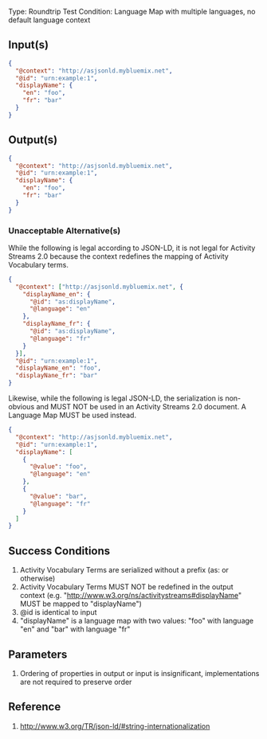 Type:      Roundtrip Test
Condition: Language Map with multiple languages, no default language context

## Input(s)

```json
{
  "@context": "http://asjsonld.mybluemix.net",
  "@id": "urn:example:1",
  "displayName": {
    "en": "foo",
    "fr": "bar"
  }
}
```

## Output(s)

```json
{
  "@context": "http://asjsonld.mybluemix.net",
  "@id": "urn:example:1",
  "displayName": {
    "en": "foo",
    "fr": "bar"
  }
}
```

### Unacceptable Alternative(s)

While the following is legal according to JSON-LD, it is not legal for Activity Streams 2.0 because the context redefines the mapping of Activity Vocabulary terms.

```json
{
  "@context": ["http://asjsonld.mybluemix.net", {
    "displayName_en": {
      "@id": "as:displayName",
      "@language": "en"
    },
    "displayName_fr": {
      "@id": "as:displayName",
      "@language": "fr"
    }
  }],
  "@id": "urn:example:1",
  "displayName_en": "foo",
  "displayNane_fr": "bar"
}
```

Likewise, while the following is legal JSON-LD, the serialization is non-obvious and MUST NOT be used in an Activity Streams 2.0 document. A Language Map MUST be used instead.

```json
{
  "@context": "http://asjsonld.mybluemix.net",
  "@id": "urn:example:1",
  "displayName": [
    {
      "@value": "foo", 
      "@language": "en"
    },
    {
      "@value": "bar", 
      "@language": "fr"
    }
  ]
}
```

## Success Conditions

1. Activity Vocabulary Terms are serialized without a prefix (as: or otherwise)
1. Activity Vocabulary Terms MUST NOT be redefined in the output context (e.g. "http://www.w3.org/ns/activitystreams#displayName" MUST be mapped to "displayName")
1. @id is identical to input
1. "displayName" is a language map with two values: "foo" with language "en" and "bar" with language "fr"

## Parameters

1. Ordering of properties in output or input is insignificant, implementations are not required to preserve order

## Reference

1. http://www.w3.org/TR/json-ld/#string-internationalization